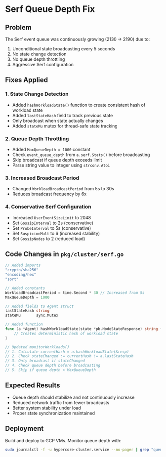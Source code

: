 # Serf Queue Depth Fix

## Problem
The Serf event queue was continuously growing (2130 -> 2190) due to:
1. Unconditional state broadcasting every 5 seconds
2. No state change detection
3. No queue depth throttling
4. Aggressive Serf configuration

## Fixes Applied

### 1. State Change Detection
- Added `hashWorkloadState()` function to create consistent hash of workload state
- Added `lastStateHash` field to track previous state
- Only broadcast when state actually changes
- Added `stateMu` mutex for thread-safe state tracking

### 2. Queue Depth Throttling
- Added `MaxQueueDepth = 1000` constant
- Check `event_queue_depth` from `a.serf.Stats()` before broadcasting
- Skip broadcast if queue depth exceeds limit
- Parse string value to integer using `strconv.Atoi`

### 3. Increased Broadcast Period
- Changed `WorkloadBroadcastPeriod` from 5s to 30s
- Reduces broadcast frequency by 6x

### 4. Conservative Serf Configuration
- Increased `UserEventSizeLimit` to 2048
- Set `GossipInterval` to 2s (conservative)
- Set `ProbeInterval` to 5s (conservative)
- Set `SuspicionMult` to 6 (increased stability)
- Set `GossipNodes` to 2 (reduced load)

## Code Changes in `pkg/cluster/serf.go`

```go
// Added imports
"crypto/sha256"
"encoding/hex"
"sort"

// Added constants
WorkloadBroadcastPeriod = time.Second * 30 // Increased from 5s
MaxQueueDepth = 1000

// Added fields to Agent struct
lastStateHash string
stateMu       sync.Mutex

// Added function
func (a *Agent) hashWorkloadState(state *pb.NodeStateResponse) string {
    // Creates deterministic hash of workload state
}

// Updated monitorWorkloads()
// 1. Calculate currentHash = a.hashWorkloadState(&resp)
// 2. Check stateChanged := currentHash != a.lastStateHash
// 3. Only broadcast if stateChanged
// 4. Check queue depth before broadcasting
// 5. Skip if queue depth > MaxQueueDepth
```

## Expected Results
- Queue depth should stabilize and not continuously increase
- Reduced network traffic from fewer broadcasts
- Better system stability under load
- Proper state synchronization maintained

## Deployment
Build and deploy to GCP VMs. Monitor queue depth with:
```bash
sudo journalctl -f -u hypercore-cluster.service --no-pager | grep "queue depth"
``` 